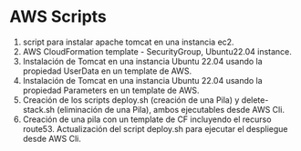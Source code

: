 # AWS Scripts
1. script para instalar apache tomcat en una instancia ec2.
2. AWS CloudFormation template - SecurityGroup, Ubuntu22.04 instance.
3. Instalación de Tomcat en una instancia Ubuntu 22.04 usando la propiedad UserData en un template de AWS.
4. Instalación de Tomcat en una instancia Ubuntu 22.04 usando la propiedad Parameters en un template de AWS.
5. Creación de los scripts deploy.sh (creación de una Pila) y delete-stack.sh (eliminación de una Pila), ambos ejecutables desde AWS Cli.
6. Creación de una pila con un template de CF incluyendo el recurso route53. Actualización del script deploy.sh para ejecutar el despliegue desde AWS Cli.
